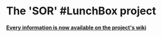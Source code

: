 # The 'SOR' #LunchBox project

__[Every information is now available on the project's wiki](https://github.com/Lunch-box/SimpleOrderRouting/wiki)__










